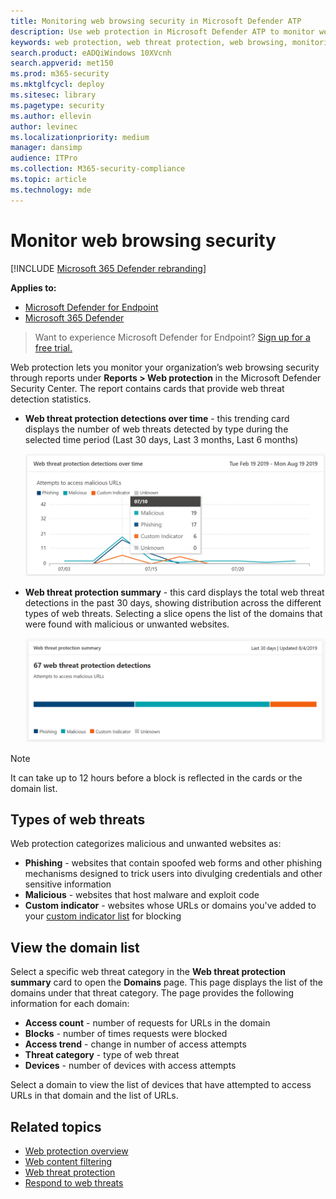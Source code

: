 ```yaml
---
title: Monitoring web browsing security in Microsoft Defender ATP
description: Use web protection in Microsoft Defender ATP to monitor web browsing security
keywords: web protection, web threat protection, web browsing, monitoring, reports, cards, domain list, security, phishing, malware, exploit, websites, network protection, Edge, Internet Explorer, Chrome, Firefox, web browser
search.product: eADQiWindows 10XVcnh
search.appverid: met150
ms.prod: m365-security
ms.mktglfcycl: deploy
ms.sitesec: library
ms.pagetype: security
ms.author: ellevin
author: levinec
ms.localizationpriority: medium
manager: dansimp
audience: ITPro
ms.collection: M365-security-compliance
ms.topic: article
ms.technology: mde
---
```


# Monitor web browsing security

[!INCLUDE [Microsoft 365 Defender rebranding](../../includes/microsoft-defender.md)]

**Applies to:**
- [Microsoft Defender for Endpoint](https://go.microsoft.com/fwlink/?linkid=2154037)
- [Microsoft 365 Defender](https://go.microsoft.com/fwlink/?linkid=2118804)

>Want to experience Microsoft Defender for Endpoint? [Sign up for a free trial.](https://www.microsoft.com/microsoft-365/windows/microsoft-defender-atp?ocid=docs-wdatp-main-abovefoldlink&rtc=1)

Web protection lets you monitor your organization’s web browsing security through reports under **Reports > Web protection** in the Microsoft Defender Security Center. The report contains cards that provide web threat detection statistics.

- **Web threat protection detections over time** - this trending card displays the number of web threats detected by type during the selected time period (Last 30 days, Last 3 months, Last 6 months)
 
    ![Image of the card showing web threats protection detections over time](images/wtp-blocks-over-time.png)

- **Web threat protection summary** - this card displays the total web threat detections in the past 30 days, showing distribution across the different types of web threats. Selecting a slice opens the list of the domains that were found with malicious or unwanted websites.

    ![Image of the card showing web threats protection summary](images/wtp-summary.png)

>[!Note]
>It can take up to 12 hours before a block is reflected in the cards or the domain list.

## Types of web threats

Web protection categorizes malicious and unwanted websites as:

- **Phishing** - websites that contain spoofed web forms and other phishing mechanisms designed to trick users into divulging credentials and other sensitive information
- **Malicious** - websites that host malware and exploit code
- **Custom indicator** - websites whose URLs or domains you've added to your [custom indicator list](manage-indicators.md) for blocking

## View the domain list

Select a specific web threat category in the **Web threat protection summary** card to open the **Domains** page. This page displays the list of the domains under that threat category. The page provides the following information for each domain:

- **Access count** - number of requests for URLs in the domain
- **Blocks** - number of times requests were blocked
- **Access trend** - change in number of access attempts
- **Threat category** - type of web threat
- **Devices** - number of devices with access attempts

Select a domain to view the list of devices that have attempted to access URLs in that domain and the list of URLs.

## Related topics

- [Web protection overview](web-protection-overview.md)
- [Web content filtering](web-content-filtering.md)
- [Web threat protection](web-threat-protection.md)
- [Respond to web threats](web-protection-response.md)
